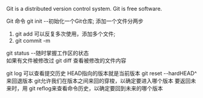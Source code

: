 Git is a distributed version control system.
Git is free software.


Git 命令
git init  --初始化一个Git仓库;
添加一个文件分两步

1.  git add <file>   可以反复多次使用，添加多个文件;
2.  git commit -m <message>    


git status --随时掌握工作区的状态  
如果有文件被修改过
git diff 查看被修改的文件内容

git log  可以查看提交历史
HEAD指向的版本就是当前版本
git reset --hardHEAD^ 来回退版本
git允许我们在版本之间来回的穿梭，以确定要进入哪个版本
要返回未来时，用 git reflog来查看命令历史，以确定要回到未来的哪个版本